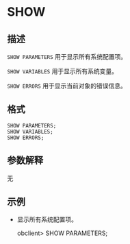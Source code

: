 SHOW 
=========================



描述 
-----------

`SHOW PARAMETERS` 用于显示所有系统配置项。

`SHOW VARIABLES` 用于显示所有系统变量。

`SHOW ERRORS` 用于显示当前对象的错误信息。

格式 
-----------

    SHOW PARAMETERS;
    SHOW VARIABLES;
    SHOW ERRORS;



参数解释 
-------------

无

示例 
-----------

* 显示所有系统配置项。

  




    obclient> SHOW PARAMETERS;


